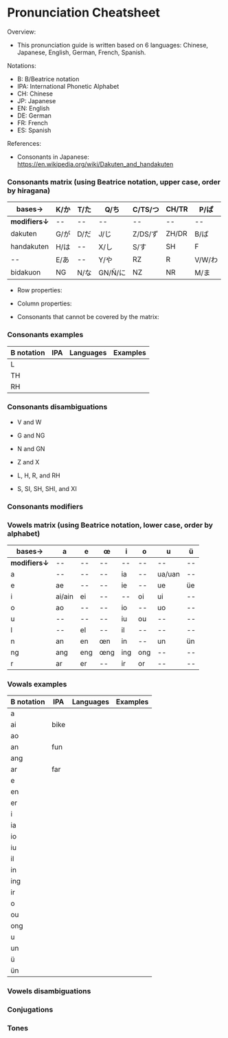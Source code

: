# Pronunciation Cheatsheet

Overview:

* This pronunciation guide is written based on 6 languages: Chinese, Japanese, English, German, French, Spanish.

Notations:

* B: B/Beatrice notation
* IPA: International Phonetic Alphabet
* CH: Chinese
* JP: Japanese
* EN: English
* DE: German
* FR: French
* ES: Spanish

References:

* Consonants in Japanese: https://en.wikipedia.org/wiki/Dakuten_and_handakuten

### Consonants matrix (using Beatrice notation, upper case, order by hiragana)

| **bases→**    | K/か  | T/た  | Q/ち      | C/TS/つ   | CH/TR     | P/ぱ      |
| --            | --    | --    | --        | --        | --        | --        |
| **modifiers↓**| --    | --    | --        | --        | --        | --        |
| dakuten       | G/が  | D/だ  | J/じ      | Z/DS/ず   | ZH/DR     | B/ば      |
| handakuten    | H/は  | --    | X/し      | S/す      | SH        | F         |
| --            | E/あ  | --    | Y/や      | RZ        | R         | V/W/わ    |
| bidakuon      | NG    | N/な  | GN/Ñ/に   | NZ        | NR        | M/ま      |

* Row properties:

* Column properties:

* Consonants that cannot be covered by the matrix:

### Consonants examples

| B notation| IPA   | Languages | Examples  |
| --        | --    | --        | --        |
| L         |       |           |           |
| TH        |       |           |           |
| RH        |       |           |           |

### Consonants disambiguations

* V and W

* G and NG

* N and GN

* Z and X

* L, H, R, and RH

* S, SI, SH, SHI, and XI

### Consonants modifiers

### Vowels matrix (using Beatrice notation, lower case, order by alphabet)

| **bases→**    | a     | e     | œ     | i     | o     | u     | ü     |
| --            | --    | --    | --    | --    | --    | --    | --    |
| **modifiers↓**| --    | --    | --    | --    | --    | --    | --    |
| a             | --    | --    | --    | ia    | --    | ua/uan| --    |
| e             | ae    | --    | --    | ie    | --    | ue    | üe    |
| i             | ai/ain| ei    | --    | --    | oi    | ui    | --    |
| o             | ao    | --    | --    | io    | --    | uo    | --    |
| u             | --    | --    | --    | iu    | ou    | --    | --    |
| l             | --    | el    | --    | il    | --    | --    | --    |
| n             | an    | en    | œn    | in    | --    | un    | ün    |
| ng            | ang   | eng   | œng   | ing   | ong   | --    | --    |
| r             | ar    | er    | --    | ir    | or    | --    | --    |

### Vowals examples

| B notation| IPA   | Languages | Examples  |
| --        | --    | --        | --        |
| a         |       |
| ai        | bike  |
| ao        |       |
| an        | fun   |
| ang       |       |
| ar        | far   |
| e         |       |
| en        |       |
| er        |       |
| i         |       |
| ia        |       |
| io        |       |
| iu        |       |
| il        |       |
| in        |       |
| ing       |       |
| ir        |       |
| o         |       |
| ou        |       |
| ong       |       |
| u         |       |
| un        |       |
| ü         |       |
| ün        |       |

### Vowels disambiguations

### Conjugations

### Tones

